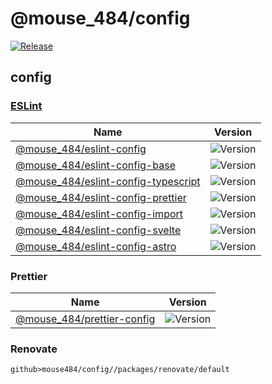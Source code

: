 # @mouse_484/config

[![Release](https://github.com/mouse484/config/actions/workflows/release.yml/badge.svg)](https://github.com/mouse484/config/actions/workflows/release.yml)

## config

### [ESLint](https://eslint.org/)

| Name                                                                                                                                   | Version                                                                        |
| -------------------------------------------------------------------------------------------------------------------------------------- | ------------------------------------------------------------------------------ |
| [@mouse_484/eslint-config](https://www.npmjs.com/package/@mouse_484/eslint-config)                       | ![Version](https://img.shields.io/npm/v/%40mouse_484/eslint-config)            |
| [@mouse_484/eslint-config-base](https://www.npmjs.com/package/@mouse_484/eslint-config-base)             | ![Version](https://img.shields.io/npm/v/%40mouse_484/eslint-config-base)       |
| [@mouse_484/eslint-config-typescript](https://www.npmjs.com/package/@mouse_484/eslint-config-typescript) | ![Version](https://img.shields.io/npm/v/%40mouse_484/eslint-config-typescript) |
| [@mouse_484/eslint-config-prettier](https://www.npmjs.com/package/@mouse_484/eslint-config-prettier)     | ![Version](https://img.shields.io/npm/v/%40mouse_484/eslint-config-prettier)   |
| [@mouse_484/eslint-config-import](https://www.npmjs.com/package/@mouse_484/eslint-config-import)         | ![Version](https://img.shields.io/npm/v/%40mouse_484/eslint-config-import)     |
| [@mouse_484/eslint-config-svelte](https://www.npmjs.com/package/@mouse_484/eslint-confi-svelte)          | ![Version](https://img.shields.io/npm/v/%40mouse_484/eslint-config-svelte)     |
| [@mouse_484/eslint-config-astro](/https://www.npmjs.com/package/@mouse_484/eslint-config-astro)           | ![Version](https://img.shields.io/npm/v/%40mouse_484/eslint-config-astro)      |

### Prettier

| Name                                                                                                                 | Version                                                               |
| -------------------------------------------------------------------------------------------------------------------- | --------------------------------------------------------------------- |
| [@mouse_484/prettier-config](https://www.npmjs.com/package/@mouse_484/prettier-config) | ![Version](https://img.shields.io/npm/v/%40mouse_484/prettier-config) |

### Renovate
```
github>mouse484/config//packages/renovate/default
```
